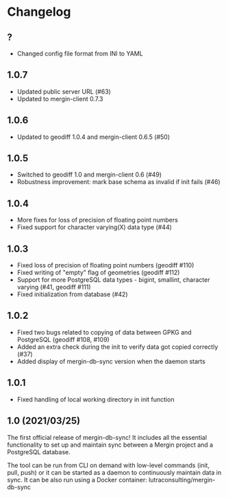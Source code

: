 # Changelog

## ?

- Changed config file format from INI to YAML

## 1.0.7

- Updated public server URL (#63)
- Updated to mergin-client 0.7.3

## 1.0.6

- Updated to geodiff 1.0.4 and mergin-client 0.6.5 (#50)

## 1.0.5

- Switched to geodiff 1.0 and mergin-client 0.6 (#49)
- Robustness improvement: mark base schema as invalid if init fails (#46)

## 1.0.4

- More fixes for loss of precision of floating point numbers
- Fixed support for character varying(X) data type (#44)

## 1.0.3

- Fixed loss of precision of floating point numbers (geodiff #110)
- Fixed writing of "empty" flag of geometries (geodiff #112)
- Support for more PostgreSQL data types - bigint, smallint, character varying (#41, geodiff #111)
- Fixed initialization from database (#42)

## 1.0.2

- Fixed two bugs related to copying of data between GPKG and PostgreSQL (geodiff #108, #109)
- Added an extra check during the init to verify data got copied correctly (#37)
- Added display of mergin-db-sync version when the daemon starts

## 1.0.1
 -  Fixed handling of local working directory in init function

## 1.0  (2021/03/25)

The first official release of mergin-db-sync! It includes all the essential functionality to set up and maintain
sync between a Mergin project and a PostgreSQL database.

The tool can be run from CLI on demand with low-level commands (init, pull, push) or it can be started as a daemon
to continuously maintain data in sync. It can be also run using a Docker container: lutraconsulting/mergin-db-sync
